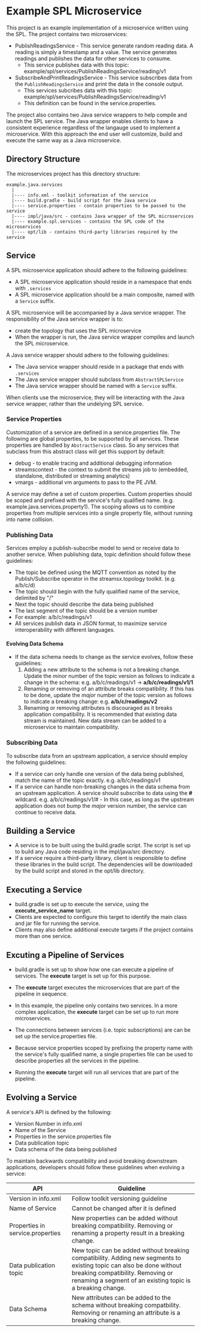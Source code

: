# Example SPL Microservice

This project is an example implementation of a microservice written using the SPL.  The project contains two microservices:

* PublishReadingsService - This service generate random reading data.  A reading is simply a timestamp and a value.  The service generates readings and publishes the data for other services to consume.
    * This service publishes data with this topic: example/spl/services/PublishReadingsService/reading/v1  
* SubscribeAndPrintReadingsService - This service subscribes data from the `PublishReadingsService` and print the data in the console output.
    * This services subcribes data with this topic:  example/spl/services/PublishReadingsService/reading/v1
    * This definition can be found in the service.properties.

The project also contains two Java service wrappers to help compile and launch the SPL service.  The Java wrapper enables clients to have a consistent experience regardless of the langauge used to implement a microservice.  With this approach the end user will customize, build and execute the same way as a Java microservice.

## Directory Structure

The microservices project has this directory structure:

```
example.java.services
  |
  |---- info.xml - toolkit information of the service
  |---- build.gradle - build script for the Java service 
  |---- service.properties - contain properties to be passed to the service
  |---- impl/java/src - contains Java wrapper of the SPL microservices
  |---- example.spl.services - contains the SPL code of the microservices
  |---- opt/lib - contains third-party libraries required by the service
```

## Service

A SPL microservice application should adhere to the following guidelines:

* A SPL microservice application should reside in a namespace that ends with `.services`
* A SPL microservice application should be a main composite, named with a `Service` suffix.

A SPL microservice will be accompanied by a Java service wrapper.  The responsibility of the Java service wrapper is to:

* create the topology that uses the SPL microservice
* When the wrapper is run, the Java service wrapper compiles and launch the SPL microservice.

A Java service wrapper should adhere to the following guidelines:

* The Java service wrapper should reside in a package that ends with `.services`
* The Java service wrapper should subclass from `AbstractSPLService`
* The Java service wrapper should be named with a `Service` suffix. 

When clients use the microservice, they will be interacting with the Java service wrapper, rather than the undelying SPL service.

### Service Properties

Customization of a service are defined in a service.properties file.  The following are global properties, to be supported by all services.  These properties are handled by `AbstractService` class.  So any services that subclass from this abstract class will get this support by default:

* debug - to enable tracing and additional debugging information
* streamscontext - the context to submit the streams job to (embedded, standalone, distributed or streaming analytics)
* vmargs - additional vm arguments to pass to the PE JVM.

A service may define a set of custom properties.  Custom properties should be scoped and prefixed with the service's fully qualified name.  (e.g.  example.java.services.property1).   The scoping allows us to combine properties from multiple services into a single property file, without running into name collision.    

### Publishing Data

Services employ a publish-subscribe model to send or receive data to another service.  When publishing data, topic definition should follow these guidelines:

* The topic be defined using the MQTT convention as noted by the Publish/Subscribe operator in the streamsx.topology toolkit. (e.g. a/b/c/d)
* The topic should begin with the fully qualified name of the service, delimited by "/"
* Next the topic should describe the data being published  
* The last segment of the topic should be a version number
* For example: a/b/c/readings/v1
* All services publish data in JSON format, to maximize service interoperability with different languages.  

#### Evolving Data Schema

* If the data schema needs to change as the service evolves, follow these guidelines:
    1.  Adding a new attribute to the schema is not a breaking change.  Update the *minor* number of the topic version as follows to indicate a change in the schema:  e.g. a/b/c/readings/v1 -> **a/b/c/readings/v1/1**
    1.  Renaming or removing of an attribute breaks compatibility.  If this has to be done, update the *major* number of the topic version as follows to indicate a breaking change:  e.g. **a/b/c/readings/v2** 
    1.  Renaming or removing attributes is discouraged as it breaks application compatibility.  It is recommended that existing data stream is maintained.  New data stream can be added to a microservice to maintain compatibility.
 
### Subscribing Data

To subscribe data from an upstream application, a service should employ the following guidelines:

* If a service can only handle one version of the data being published, match the name of the topic exactly.  e.g. a/b/c/readings/v1
* If a service can handle non-breaking changes in the data schema from an upstream application.  A service should subscribe to data using the **#** wildcard.  e.g. a/b/c/readings/v1/# - In this case, as long as the upstream application does not bump the *major* version number, the service can continue to receive data.
        
## Building a Service

* A service is to be built using the build.gradle script.  The script is set up to build any Java code residing in the impl/java/src directory.
* If a service require a third-party library, client is responsible to define these libraries in the build script.  The dependencies will be downloaded by the build script and  stored in the opt/lib directory.  

## Executing a Service

* build.gradle is set up to execute the service, using the **execute_service_name** target.  
* Clients are expected to configure this target to identify the main class and jar file for running the service.
* Clients may also define additional execute targets if the project contains more than one service.

## Excuting a Pipeline of Services

* build.gradle is set up to show how one can execute a pipeline of services.  The **execute** target is set up for this purpose.
* The **execute** target executes the microservices that are part of the pipeline in sequence.

* In this example, the pipeline only contains two services.  In a more complex application, the **execute** target can be set up to run more microservices.  
* The connections between services (i.e. topic subscriptions) are can be set up the service.properties file.
* Because service properties scoped by prefixing the property name with the service's fully qualified name, a single properties file can be used to describe properties all the services in the pipeline.
* Running the **execute** target will run all services that are part of the pipeline.


## Evolving a Service

A service's API is defined by the following:

* Version Number in info.xml
* Name of the Service
* Properties in the service.properties file
* Data publication topic
* Data schema of the data being published

To maintain backwards compatibility and avoid breaking downstream applications, developers should follow these guidelines when evolving a service:

|API     |Guideline |
|--------|----------|
|Version in info.xml | Follow toolkit versioning guideline |
|Name of Service | Cannot be changed after it is defined |
|Properties in service.properties | New properties can be added without breaking compatibility.  Removing or renaming a property result in a breaking change. |
|Data publication topic | New topic can be added without breaking compatibility.  Adding new segments to existing topic can also be done without breaking compatibility.  Removing or renaming a segment of an existing topic is a breaking change.|
|Data Schema | New attributes can be added to the schema without breaking compatbility.  Removing or renaming an attribute is a breaking change.|
